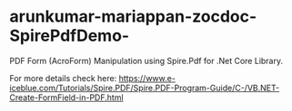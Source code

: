 # arunkumar-mariappan-zocdoc-SpirePdfDemo-
PDF Form (AcroForm) Manipulation using Spire.Pdf for .Net Core Library.  

For more details check here: https://www.e-iceblue.com/Tutorials/Spire.PDF/Spire.PDF-Program-Guide/C-/VB.NET-Create-FormField-in-PDF.html
